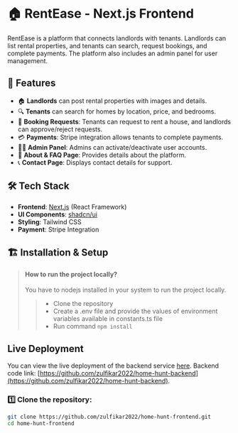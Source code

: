 # 🏠 RentEase - Next.js Frontend

RentEase is a platform that connects landlords with tenants. Landlords can list rental properties, and tenants can search, request bookings, and complete payments. The platform also includes an admin panel for user management.

## 🚀 Features

- 🏠 **Landlords** can post rental properties with images and details.
- 🔍 **Tenants** can search for homes by location, price, and bedrooms.
- 📩 **Booking Requests**: Tenants can request to rent a house, and landlords can approve/reject requests.
- 💳 **Payments**: Stripe integration allows tenants to complete payments.
- 👨‍💼 **Admin Panel**: Admins can activate/deactivate user accounts.
- 📄 **About & FAQ Page**: Provides details about the platform.
- 📞 **Contact Page**: Displays contact details for support.

## 🛠️ Tech Stack

- **Frontend**: [Next.js](https://nextjs.org/) (React Framework)
- **UI Components**: [shadcn/ui](https://ui.shadcn.com/)
- **Styling**: Tailwind CSS
- **Payment**: Stripe Integration

## 🏗️ Installation & Setup

> #### How to run the project locally?
>
> You have to nodejs installed in your system to run the project locally.
>
> > - Clone the repository
> > - Create a .env file and provide the values of environment variables available in constants.ts file
> > - Run command `npm install`

## Live Deployment

You can view the live deployment of the backend service [here](https://home-hunt-frontend.vercel.app/).
Backend code link: [https://github.com/zulfikar2022/home-hunt-backend](https://github.com/zulfikar2022/home-hunt-backend).

### 1️⃣ Clone the repository:

```sh
git clone https://github.com/zulfikar2022/home-hunt-frontend.git
cd home-hunt-frontend
```
